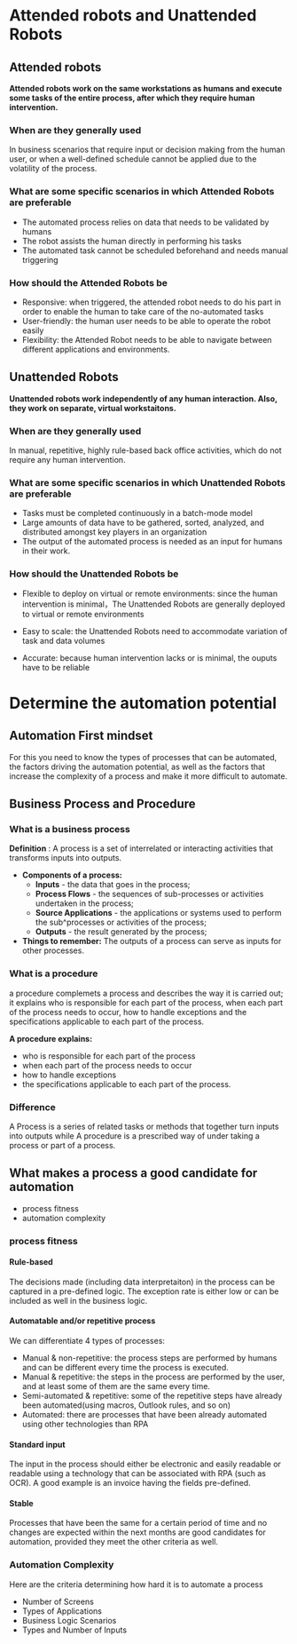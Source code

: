 # Attended robots and Unattended Robots

## Attended robots
__Attended robots work on the same workstations as humans and execute some tasks of the entire process, after which they require human intervention.__

### When are they generally used
In business scenarios that require input or decision making from the human user, or when a well-defined schedule cannot be applied due to the volatility of the process.

### What are some specific scenarios in which Attended Robots are preferable
- The automated process relies on data that needs to be validated by humans
- The robot assists the human directly in performing his tasks
- The automated task cannot be scheduled beforehand and needs manual triggering

### How should the Attended Robots be
- Responsive: when triggered, the attended robot needs to do his part in order to enable the human to take care of the no-automated tasks
- User-friendly: the human user needs to be able to operate the robot easily
- Flexibility: the Attended Robot needs to be able to navigate between different applications and environments.



## Unattended Robots
__Unattended robots work independently of any human interaction. Also, they work on separate, virtual workstaitons.__

### When are they generally used
In manual, repetitive, highly rule-based back office activities, which do not require any human intervention.

### What are some specific scenarios in which Unattended Robots are preferable
- Tasks must be completed continuously in a batch-mode model
- Large amounts of data have to be gathered, sorted, analyzed, and distributed amongst key players in an organization
- The output of the automated process is needed as an input for humans in their work.

### How should the Unattended Robots be
- Flexible to deploy on virtual or remote environments: since the human intervention is minimal，The Unattended Robots are generally deployed to virtual or remote environments

- Easy to scale: the Unattended Robots need to accommodate variation of task and data volumes
- Accurate: because human intervention lacks or is minimal, the ouputs have to be reliable

# Determine the automation potential
## Automation First mindset
For this you need to know the types of processes that can be automated, the factors driving the automation potential, as well as the factors that increase the complexity of a process and make it more difficult to automate.

## Business Process and Procedure

### What is a business process
__Definition__ : A process is a set of interrelated or interacting activities that transforms inputs into outputs.

- __Components of a process:__
  - __Inputs__ - the data that goes in the process;
  - __Process Flows__ - the sequences of sub-processes or activities undertaken in the process;
  - __Source Applications__ - the applications or systems used to perform the sub^processes or activities of the process;
  - __Outputs__ - the result generated by the process;
- __Things to remember:__ The outputs of a process can serve as inputs for other processes.

### What is a procedure

a procedure complemets a process and describes the way it is carried out; it explains who is responsible for each part of the process, when each part of the process needs to occur, how to handle exceptions and the specifications applicable to each part of the process.

__A procedure explains:__
- who is responsible for each part of the process
- when each part of the process needs to occur
- how to handle exceptions
- the specifications applicable to each part of the process.

### Difference
A Process is a series of related tasks or methods that together turn inputs into outputs while A procedure is a prescribed way of under taking a process or part of a process.

## What makes a process a good candidate for automation
- process fitness
- automation complexity

### process fitness
#### Rule-based
The decisions made (including data interpretaiton) in the process can be captured in a pre-defined logic. The exception rate is either low or can be included as well in the business logic.

#### Automatable and/or repetitive process
We can differentiate 4 types of processes:
- Manual & non-repetitive: the process steps are performed by humans and can be different every time the process is executed.
- Manual & repetitive: the steps in the process are performed by the user, and at least some of them are the same every time.
- Semi-automated & repetitive: some of the repetitive steps have already been automated(using macros, Outlook rules, and so on)
- Automated: there are processes that have been already automated using other technologies than RPA

#### Standard input
The input in the process should either be electronic and easily readable or readable using a technology that can be associated with RPA (such as OCR). A good example is an invoice having the fields pre-defined.

#### Stable
Processes that have been the same for a certain period of time and no changes are expected within the next months are good candidates for automation, provided they meet the other criteria as well.

### Automation Complexity
Here are the criteria determining how hard it is to automate a process
- Number of Screens
- Types of Applications
- Business Logic Scenarios
- Types and Number of Inputs

